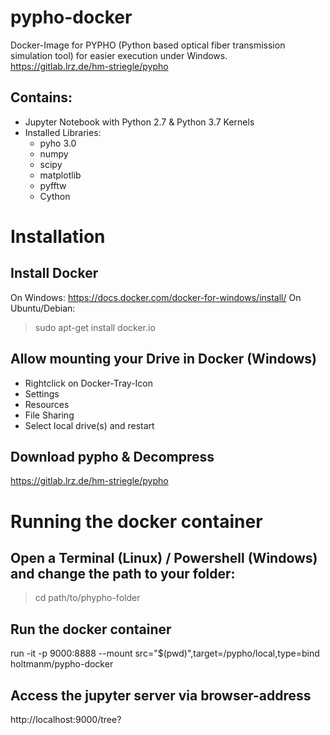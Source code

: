 # pypho-docker
Docker-Image for PYPHO (Python based optical fiber transmission simulation tool) for easier execution under Windows.
https://gitlab.lrz.de/hm-striegle/pypho

## Contains:
- Jupyter Notebook with Python 2.7 & Python 3.7 Kernels
- Installed Libraries:
  - pyho 3.0
  - numpy
  - scipy
  - matplotlib
  - pyfftw
  - Cython

# Installation
## Install Docker
On Windows:
https://docs.docker.com/docker-for-windows/install/
On Ubuntu/Debian:
> sudo apt-get install docker.io

## Allow mounting your Drive in Docker (Windows)
- Rightclick on Docker-Tray-Icon
- Settings
- Resources
- File Sharing
- Select local drive(s) and restart 

## Download pypho & Decompress
https://gitlab.lrz.de/hm-striegle/pypho

# Running the docker container
## Open a Terminal (Linux) / Powershell (Windows) and change the path to your folder: 
> cd path/to/phypho-folder

## Run the docker container
run -it -p 9000:8888 --mount src="$(pwd)",target=/pypho/local,type=bind holtmanm/pypho-docker

## Access the jupyter server via browser-address
http://localhost:9000/tree?
